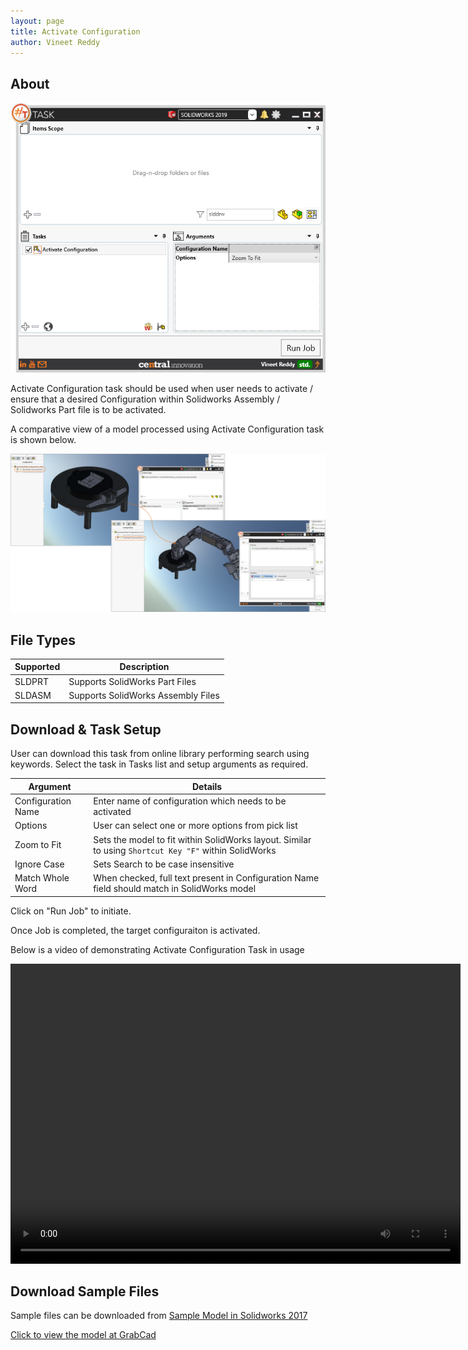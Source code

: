```yaml
---
layout: page
title: Activate Configuration
author: Vineet Reddy
---
```


## About

![Activate Configuration](001_ActivateConfiguration_001.png "Activate Configuration")

Activate Configuration task should be used when user needs to activate / ensure that a desired Configuration within Solidworks Assembly / Solidworks Part file is to be activated. 

A comparative view of a model processed using Activate Configuration task is shown below.

![Comparision](001_ActivateConfiguration_003.png "Comparision between initial and final state of Solidworks Model")

## File Types

| Supported | Description |
| --- | --- |
| SLDPRT | Supports SolidWorks Part Files |
| SLDASM | Supports SolidWorks Assembly Files |

## Download & Task Setup

User can download this task from online library performing search using keywords.
Select the task in Tasks list and setup arguments as required.

| Argument | Details |
| --- | --- |
| Configuration Name| Enter name of configuration which needs to be activated  |
| Options | User can select one or more options from pick list |
| Zoom to Fit | Sets the model to fit within SolidWorks layout. Similar to using ```Shortcut Key "F"``` within SolidWorks |
| Ignore Case | Sets Search to be case insensitive |
| Match Whole Word | When checked, full text present in Configuration Name field should match in SolidWorks model |

Click on "Run Job" to initiate.

Once Job is completed, the target configuraiton is activated.

Below is a video of demonstrating Activate Configuration Task in usage

<video width="720" height="480" controls>
  <source src="001_ActivateConfiguration.swf" type="video/mp4">
</video>


## Download Sample Files

Sample files can be downloaded from 
[Sample Model in Solidworks 2017](../000-model/SolidWorks_2017_RoboticArm.zip)

[Click to view the model at GrabCad](https://grabcad.com/library/5-dof-robot-1)